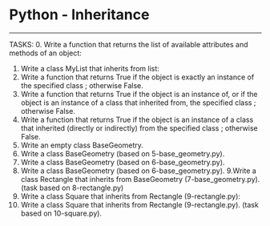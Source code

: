 # Python - Inheritance
----------------------------------------
TASKS:
0. Write a function that returns the list of available attributes and methods of an object:
1. Write a class MyList that inherits from list:
2. Write a function that returns True if the object is exactly an instance of the specified class ; otherwise False.
3. Write a function that returns True if the object is an instance of, or if the object is an instance of a class that inherited from, the specified class ; otherwise False.
4. Write a function that returns True if the object is an instance of a class that inherited (directly or indirectly) from the specified class ; otherwise False.
5. Write an empty class BaseGeometry.
6. Write a class BaseGeometry (based on 5-base_geometry.py).
7. Write a class BaseGeometry (based on 6-base_geometry.py).
8. Write a class BaseGeometry (based on 6-base_geometry.py).
9.Write a class Rectangle that inherits from BaseGeometry (7-base_geometry.py). (task based on 8-rectangle.py)
10. Write a class Square that inherits from Rectangle (9-rectangle.py):
11. Write a class Square that inherits from Rectangle (9-rectangle.py). (task based on 10-square.py).

